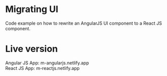 # Migrating UI
Code example on how to rewrite an AngularJS UI component to a React JS component.

# Live version
Angular JS App: m-angularjs.netlify.app<br>
React JS App: m-reactjs.netlify.app<br>